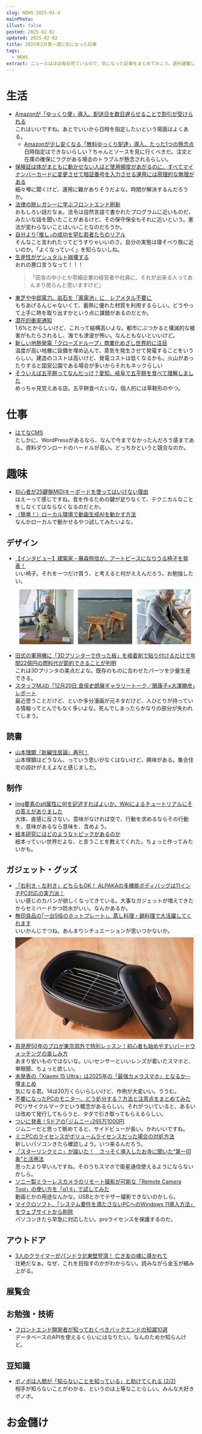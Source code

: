 ```yaml
---
slug: NEWS-2025-01-4
mainPhoto: 
illust: false
posted: 2025-02-02
updated: 2025-02-02
title: 2025年2月第一週に気になった記事
tags:
  - NEWS
extract: ニュースはほぼ毎日見ているので、気になった記事をまとめておこう。週刊連載したい。
---
```

# 生活

- [Amazonが「ゆっくり便」導入。配送日を数日遅らせることで割引が受けられる](https://internet.watch.impress.co.jp/docs/yajiuma/1659639.html)  
  これはいいですね。あとでいいから日時を指定したいという場面はよくある。
    - [Amazonが少し安くなる「無料ゆっくり配達」導入、たった1つの懸念点](https://tabkul.com/?p=297432&utm_source=rss&utm_medium=rss&utm_campaign=post-297432)  
      日時指定はできないらしい？ちゃんとソースを見に行くべきだ。注文と在庫の確保にラグがある場合のトラブルが懸念されるらしい。
- [保険証は体がまともに動かせない人ほど使用頻度があがるのに、すべてマイナンバーカードに変更させて暗証番号を入力させる運用には原理的な無理がある](https://hokke-ookami.hatenablog.com/entry/20250130/1738249149)  
  細々噂に聞くけど、運用に難がありそうだよな。時間が解決するんだろうか。
- [法律の脱レガシーに学ぶフロントエンド刷新](https://speakerdeck.com/oguemon/modernizing-law-and-frontend-app?slide=61)  
  おもしろい話だなぁ。法令は自然言語で書かれたプログラムに近いものだ、みたいな話を聞いたことがあるけど、その保守保全もそれに近いという。憲法が変わらないことはいいことなのだろうか。
- [自分より｢推し｣の成功を望む若者たちのリアル](https://toyokeizai.net/articles/-/854091)  
  そんなこと言われたってどうすりゃいいのさ。自分の実態は寝そべり族に近いのか。「よくなっていく」を知らないしね。
- [生産性がゲシュタルト崩壊する](https://blog.tinect.jp/?p=88921)  
   おれの悪口言うなって！！！  
  > 「田舎の中小とか零細企業の経営者や社員に、それが出来る人ってあんまり居らんと思いますけど」
- [東芝や中部電力、岩石を「蓄電池」に　レアメタル不要に](https://www.nikkei.com/article/DGXZQOUC236B10T20C25A1000000/)  
  もちあげるんじゃないくて、蓄熱に優れた材質を利用するらしい。どうやって上手に熱を取り出すかという点に課題があるのだとか。
- [潜在的衝突通知](http://finalvent.cocolog-nifty.com/fareastblog/2025/02/post-23c2c5.html)  
  1.6%とからしいけど、これって結構高いよな。都市にぶつかると壊滅的な被害がもたらされるし、海でも津波が怖い。なんともないといいけど。
- [新しい地熱発電「クローズドループ」商業化めざし世界的に注目](https://www3.nhk.or.jp/news/html/20250205/k10014712731000.html)  
  温度が高い地層に設備を埋め込んで、蒸気を発生させて発電することをいうらしい。建造のコストは高いけど、発電コストは低くなるかも。火山があったりすると国営公園である場合が多いからそれもネックらしい
- [そういえば五平餅ってなんだっけ？愛知、岐阜で五平餅を食べて理解しました](https://dailyportalz.jp/kiji/goheimochi_in_nagoya_gifu)  
  めっちゃ見覚えある店。五平餅食べたいな。個人的には草鞋形のやつ。
# 仕事

- [はてなCMS](https://www.hatena.ne.jp/cms/)  
  たしかに、WordPressがあるなら、なんで今までなかったんだろう感まである。資料ダウンロードのハードルが高い。どっちかというと競合なのか。

# 趣味

- [初心者が25鍵盤MIDIキーボードを使ってはいけない理由](https://note.com/ozashin/n/nccab91d69d3d)  
  はえーって感じですね。音を作るための鍵が足りなくて、テクニカルなことをしなくてはならなくなるのだとか。
- [〈簡単！〉ローカル環境で動画生成AIを動かす方法](https://rootport.hateblo.jp/entry/2025/02/04/161457)  
  なんかローカルで動かせるやつ試してみたいよな。

## デザイン

- [【インタビュー】建築家・藤森照信が、アートピースになりうる椅子を発表！](https://casabrutus.com/categories/design/438696)  
  いい椅子。それを一つだけ買う、と考えると何がええんだろう。お勉強したい。  
  ![藤森照信のいい写真](../../../images/news/2025/2025-02-03-NEWS/02.png)  
- [旧式の軍用機に「3Dプリンターで作った板」を接着剤で貼り付けるだけで年間22億円の燃料代が節約できることが判明](https://gigazine.net/news/20250203-microvanes-big-savings-us-air-force/)  
  これは3Dプリンタの美点だよな。既存のものに合わせたパーツを少量生産できる。
-  [スタッフMJの「12月20日 倉俣史朗展ギャラリートーク／関康子×大澤勝彦」レポート](https://tokinowasuremono.blog.jp/archives/53552476.html)  
  最近思うことだけど、といか多分漫画が元ネタだけど、人ひとりが持っている情報ってとんでもなく多いよな。死んでしまったらかなりの部分が失われてしまう。

## 読書

- [山本理顕『新編住居論』再刊！](https://tokinowasuremono.blog.jp/archives/53555597.html)  
  山本理顕はどうなん、っていう思いがなくはないけど、興味がある。集合住宅の設計がええよなと感じました。

## 制作

- [img要素のalt属性に何を記述すればよいか、WAIによるチュートリアルにその答えがありました](https://coliss.com/articles/build-websites/operation/work/how-to-use-the-alt-of-the-img-element-in-various-situations.html)  
  大体、直感に反さない。意味がなければ空で、行動を求めるならその行動を、意味があるなら意味を、含めよう。
- [絵本研究にはどのようなトピックがあるのか](https://lichtung.hatenablog.com/entry/2025/02/05/134355)  
  絵本っていい世界だよな、と言うことを教えてくれた。ちょっと作ってみたいかも。
## ガジェット・グッズ

- [「右利き・左利き」どちらもOK！ ALPAKAの多機能ボディバッグは11インチPC対応の実力派！](https://www.goodspress.jp/news/655727/2/)  
  いい感じのカバンが欲しくなってきている。大事なガジェットが増えてきたからセミハードかつ防水がいい。なんかあるか。
- [無印良品の｢一台5役のホットプレート｣。蒸し料理・鍋料理で大活躍してくれます](https://www.gizmodo.jp/2025/02/muji_plate.html)  
  いいかんじでつね。あんまりシチュエーションが思いつかないか。  
  ![ホットプレートのイメージ](../../../images/news/2025/2025-02-03-NEWS/01.png)  
- [鳥見歴50年のプロが東京郊外で特別レッスン！初心者も始めやすいバードウォッチングの楽しみ方](https://www.bepal.net/archives/506856)  
  あまり安いものではないな。いいセンサーといいレンズが着いたスマホと、単眼鏡、ちょっと欲しい。
- [未発表の「Xiaomi 15 Ultra」は2025年の「最強カメラスマホ」となるか--噂まとめ](https://japan.cnet.com/article/35228792/)  
  気になる君。14は20万くらいらしいけど、作例が大変いい。ううむ。
- [不要になったPCのモニター、どう処分する？方法と注意点をまとめてみた](https://pc.watch.impress.co.jp/docs/topic/feature/1658344.html)  
  PCリサイクルマークという概念があるらしい。それがついていると、あるいは改めて発行してもらうと、タダで引き取ってもらえるらしい。
- [ついに発表！5ドアの｢ジムニー｣265万1000円](https://toyokeizai.net/articles/-/854912?page=3)  
  ジムニーだと思って眺めてると、サイドビューが長い。かわいいですね。
- [ミニPCのライセンスがボリュームライセンスだった場合の対処方法](https://komameblog.jp/review/minipc-license/)  
  新しいパソコンきたら確認しよう。いつ来るんだろう。
- [「スターリンクミニ」が届いた！　さっそく導入したお寺に聞いた“第一印象”と活用法](https://www.itmedia.co.jp/news/articles/2501/30/news066_2.html)  
  思ったより早いんですね。そのうちスマホで衛星通信使えるようにならないかしら。
- [ソニー製ミラーレスカメラのリモート撮影が可能な「Remote Camera Tool」の使い方を「α1 II」で試してみた](https://gigazine.net/news/20250130-sony-alpha1-ii-remote-camera-tool/)  
  動画とかの用途なんかな。USBとかでテザー撮影できないのかしら。
- [マイクロソフト、「システム要件を満たさないPCへのWindows 11導入方法」をウェブサイトから削除](https://gadget.phileweb.com/post-95933/)  
  パソコンきたら早急に対応したい。proライセンスを保護するのだ。

## アウトドア

- [3人のクライマーがパンドラ北東壁登頂！ 亡き友の魂に導かれて](https://www.bepal.net/archives/506496)  
  壮絶だなぁ。なぜ、これを目指すのかがわからない。読みながら金玉が縮み上がる。

## 展覧会

## お勉強・技術

- [フロントエンド開発者が知っておくべきバックエンドの知識10選](https://qiita.com/K3n_to_n17/items/be59c202f4dc0ba68cb8)  
  データベースのAPIを使えるくらいにはなりたい。なんのためか知らんけど。

## 豆知識

- [ボノボは人間が「知らないことを知っている」と助けてくれる (2/2)](https://nazology.kusuguru.co.jp/archives/170067/2)  
  相手が知らないことがわかる、というのは上等なことらしい。みんな大好きボノボ。

# お金儲け